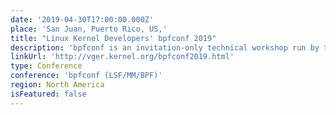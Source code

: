 ```yaml
---
date: '2019-04-30T17:00:00.000Z'
place: 'San Juan, Puerto Rico, US,'
title: "Linux Kernel Developers' bpfconf 2019"
description: 'bpfconf is an invitation-only technical workshop run by the Linux community in order to bring BPF core developers together, to discuss new ideas and to work out improvements to the BPF subsystem that will make their way into future mainline kernels and into the LLVM BPF backend.'
linkUrl: 'http://vger.kernel.org/bpfconf2019.html'
type: Conference
conference: 'bpfconf (LSF/MM/BPF)'
region: North America
isFeatured: false
---
```

